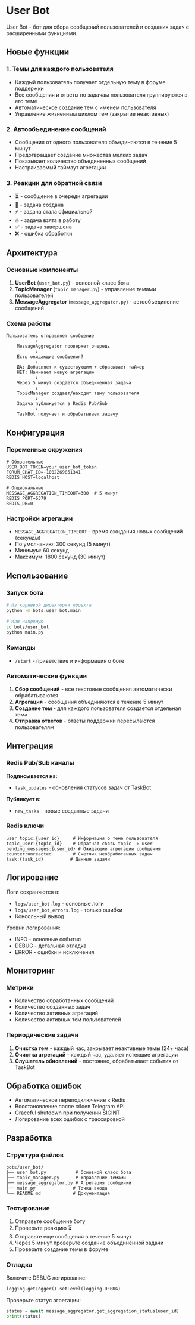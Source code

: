 # User Bot

User Bot - бот для сбора сообщений пользователей и создания задач с расширенными функциями.

## Новые функции

### 1. Темы для каждого пользователя
- Каждый пользователь получает отдельную тему в форуме поддержки
- Все сообщения и ответы по задачам пользователя группируются в его теме
- Автоматическое создание тем с именем пользователя
- Управление жизненным циклом тем (закрытие неактивных)

### 2. Автообъединение сообщений
- Сообщения от одного пользователя объединяются в течение 5 минут
- Предотвращает создание множества мелких задач
- Показывает количество объединенных сообщений
- Настраиваемый таймаут агрегации

### 3. Реакции для обратной связи
- ⏳ - сообщение в очереди агрегации
- 👀 - задача создана
- ⚡ - задача стала официальной
- 🔥 - задача взята в работу
- ✅ - задача завершена
- ❌ - ошибка обработки

## Архитектура

### Основные компоненты

1. **UserBot** (`user_bot.py`) - основной класс бота
2. **TopicManager** (`topic_manager.py`) - управление темами пользователей
3. **MessageAggregator** (`message_aggregator.py`) - автообъединение сообщений

### Схема работы

```
Пользователь отправляет сообщение
           ↓
    MessageAggregator проверяет очередь
           ↓
    Есть ожидающие сообщения?
           ↓
    ДА: Добавляет к существующим + сбрасывает таймер
    НЕТ: Начинает новую агрегацию
           ↓
    Через 5 минут создается объединенная задача
           ↓
    TopicManager создает/находит тему пользователя
           ↓
    Задача публикуется в Redis Pub/Sub
           ↓
    TaskBot получает и обрабатывает задачу
```

## Конфигурация

### Переменные окружения

```env
# Обязательные
USER_BOT_TOKEN=your_user_bot_token
FORUM_CHAT_ID=-1002269851341
REDIS_HOST=localhost

# Опциональные
MESSAGE_AGGREGATION_TIMEOUT=300  # 5 минут
REDIS_PORT=6379
REDIS_DB=0
```

### Настройки агрегации

- `MESSAGE_AGGREGATION_TIMEOUT` - время ожидания новых сообщений (секунды)
- По умолчанию: 300 секунд (5 минут)
- Минимум: 60 секунд
- Максимум: 1800 секунд (30 минут)

## Использование

### Запуск бота

```bash
# Из корневой директории проекта
python -m bots.user_bot.main

# Или напрямую
cd bots/user_bot
python main.py
```

### Команды

- `/start` - приветствие и информация о боте

### Автоматические функции

1. **Сбор сообщений** - все текстовые сообщения автоматически обрабатываются
2. **Агрегация** - сообщения объединяются в течение 5 минут
3. **Создание тем** - для каждого пользователя создается отдельная тема
4. **Отправка ответов** - ответы поддержки пересылаются пользователям

## Интеграция

### Redis Pub/Sub каналы

**Подписывается на:**
- `task_updates` - обновления статусов задач от TaskBot

**Публикует в:**
- `new_tasks` - новые созданные задачи

### Redis ключи

```
user_topic:{user_id}     # Информация о теме пользователя
topic_user:{topic_id}    # Обратная связь topic -> user
pending_messages:{user_id} # Ожидающие агрегации сообщения
counter:unreacted        # Счетчик необработанных задач
task:{task_id}          # Данные задачи
```

## Логирование

Логи сохраняются в:
- `logs/user_bot.log` - основные логи
- `logs/user_bot_errors.log` - только ошибки
- Консольный вывод

Уровни логирования:
- INFO - основные события
- DEBUG - детальная отладка
- ERROR - ошибки и исключения

## Мониторинг

### Метрики

- Количество обработанных сообщений
- Количество созданных задач
- Количество активных агрегаций
- Количество активных тем пользователей

### Периодические задачи

1. **Очистка тем** - каждый час, закрывает неактивные темы (24+ часа)
2. **Очистка агрегаций** - каждый час, удаляет истекшие агрегации
3. **Слушатель обновлений** - постоянно, обрабатывает события от TaskBot

## Обработка ошибок

- Автоматическое переподключение к Redis
- Восстановление после сбоев Telegram API
- Graceful shutdown при получении SIGINT
- Логирование всех ошибок с трассировкой

## Разработка

### Структура файлов

```
bots/user_bot/
├── user_bot.py           # Основной класс бота
├── topic_manager.py      # Управление темами
├── message_aggregator.py # Агрегация сообщений
├── main.py              # Точка входа
└── README.md            # Документация
```

### Тестирование

1. Отправьте сообщение боту
2. Проверьте реакцию ⏳
3. Отправьте еще сообщения в течение 5 минут
4. Через 5 минут проверьте создание объединенной задачи
5. Проверьте создание темы в форуме

### Отладка

Включите DEBUG логирование:

```python
logging.getLogger().setLevel(logging.DEBUG)
```

Проверьте статус агрегации:

```python
status = await message_aggregator.get_aggregation_status(user_id)
print(status)
